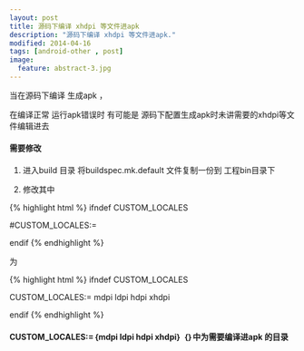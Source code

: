 ```yaml
---
layout: post
title: 源码下编译 xhdpi 等文件进apk
description: "源码下编译 xhdpi 等文件进apk."
modified: 2014-04-16
tags: [android-other , post]
image:
  feature: abstract-3.jpg
---
```


当在源码下编译 生成apk ，
  
在编译正常 运行apk错误时 有可能是 源码下配置生成apk时未讲需要的xhdpi等文件编辑进去
  
#### 需要修改

  1. 进入build 目录 将buildspec.mk.default 文件复制一份到 工程bin目录下
  
  2. 修改其中 
  
  {% highlight html %}
  ifndef CUSTOM_LOCALES
  
  #CUSTOM_LOCALES:=
  
  endif
  {% endhighlight %}
  
  为
  
  {% highlight html %}
  ifndef CUSTOM_LOCALES
  
  CUSTOM_LOCALES:=
  mdpi ldpi hdpi xhdpi
  
  endif
  {% endhighlight %}

#### CUSTOM_LOCALES:=｛mdpi ldpi hdpi xhdpi｝ ｛｝中为需要编译进apk 的目录





